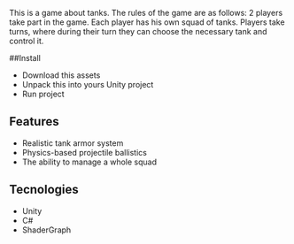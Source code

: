 This is a game about tanks. 
The rules of the game are as follows: 2 players take part in the game. Each player has his own squad of tanks. Players take turns, where during their turn they can choose the necessary tank and control it.

##Install
* Download this assets
* Unpack this into yours Unity project
* Run project

## Features
* Realistic tank armor system
* Physics-based projectile ballistics
* The ability to manage a whole squad

## Tecnologies
* Unity
* C#
* ShaderGraph
